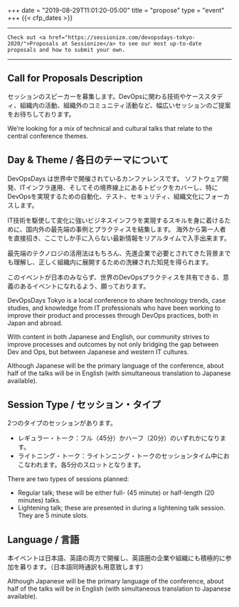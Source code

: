 +++
date = "2019-08-29T11:01:20-05:00"
title = "propose"
type = "event"
+++
  {{< cfp_dates >}}

<hr>

    Check out <a href="https://sessionize.com/devopsdays-tokyo-2020/">Proposals at Sessionize</a> to see our most up-to-date proposals and how to submit your own.
<hr>

## Call for Proposals Description

セッションのスピーカーを募集します。DevOpsに関わる技術やケーススタディ、組織内の活動、組織外のコミュニティ活動など、幅広いセッションのご提案をお待ちしております。

We’re looking for a mix of technical and cultural talks that relate to the central conference themes.

## Day & Theme / 各日のテーマについて

DevOpsDays は世界中で開催されているカンファレンスです。
ソフトウェア開発、ITインフラ運用、そしてその境界線上にあるトピックをカバーし、特にDevOpsを実現するための自動化、テスト、セキュリティ、組織文化にフォーカスします。

IT技術を駆使して変化に強いビジネスインフラを実現するスキルを身に着けるために、国内外の最先端の事例とプラクティスを結集します。
海外から第一人者を直接招き、ここでしか手に入らない最新情報をリアルタイムで入手出来ます。

最先端のテクノロジの活用法はもちろん、先進企業で必要とされてきた背景までも理解し、正しく組織内に展開するための洗練された知見を得られます。

このイベントが日本のみならず、世界のDevOpsプラクティスを共有できる、意義のあるイベントになれるよう、願っております。

DevOpsDays Tokyo is a local conference to share technology trends, case studies, and knowledge from IT professionals who have been working to improve their product and processes through DevOps practices, both in Japan and abroad.

With content in both Japanese and English, our community strives to improve processes and outcomes by not only bridging the gap between Dev and Ops, but between Japanese and western IT cultures.

Although Japanese will be the primary language of the conference, about half of the talks will be in English (with simultaneous translation to Japanese available).

## Session Type / セッション・タイプ

2つのタイプのセッションがあります。

- レギュラー・トーク：フル（45分）かハーフ（20分）のいずれかになります。
- ライトニング・トーク：ライトンニング・トークのセッションタイム中におこなわれます。各5分のスロットとなります。

There are two types of sessions planned:

- Regular talk; these will be either full- (45 minute) or half-length (20 minutes) talks.
- Lightening talk; these are presented in during a lightening talk session. They are 5 minute slots.

## Language / 言語

本イベントは日本語、英語の両方で開催し、英語圏の企業や組織にも積極的に参加を募ります。（日本語同時通訳も用意致します）

Although Japanese will be the primary language of the conference, about half of the talks will be in English (with simultaneous translation to Japanese available).

<!--
Although the primary audience for this conference is engineers, we’re looking for a mix of technical and cultural talks that relate to the central conference theme: DevOps for Japan.

There are two types of sessions planned:

- <u>Regular talk;</u> these will be either full- (45 minute) or half-length (20 minutes) talks.
- <u>Lightening talk;</u> these are presented in during a lightening talk session. They are 5 minute slots.

To submit a talk, please email <proposals-tokyo-2018@devopsdays.org>.

If you have any questions, don’t hesitate to email <organizers-tokyo-2018@devopsdays.org>.

イベントに参加されるのは、ソフトウェア技術者が主体になりますが、本イベントでのご登壇は、日本におけるDevOpsの普及を目的とした、技術的な内容のみならず、文化的な内容も募集しています。

セッションは次のような構成を考えています。

- <u>通常のセッション：</u>45分（フルセッション）もしくは20分（ハーフセッション）
- <u>ライトニングトーク：</u>ライトニングセッションを構成するもので、各々の発表は5分となります。
-->

